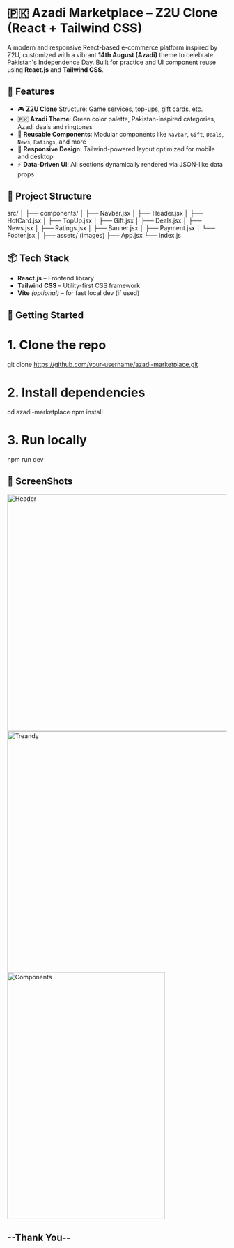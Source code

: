 # 🇵🇰 Azadi Marketplace – Z2U Clone (React + Tailwind CSS)

A modern and responsive React-based e-commerce platform inspired by Z2U, customized with a vibrant **14th August (Azadi)** theme to celebrate Pakistan's Independence Day. Built for practice and UI component reuse using **React.js** and **Tailwind CSS**.

## 🌟 Features

- 🎮 **Z2U Clone** Structure: Game services, top-ups, gift cards, etc.
- 🇵🇰 **Azadi Theme**: Green color palette, Pakistan-inspired categories, Azadi deals and ringtones
- 🧱 **Reusable Components**: Modular components like `Navbar`, `Gift`, `Deals`, `News`, `Ratings`, and more
- 📱 **Responsive Design**: Tailwind-powered layout optimized for mobile and desktop
- ⚡ **Data-Driven UI**: All sections dynamically rendered via JSON-like data props

## 📁 Project Structure

src/
│
├── components/
│ ├── Navbar.jsx
│ ├── Header.jsx
│ ├── HotCard.jsx
│ ├── TopUp.jsx
│ ├── Gift.jsx
│ ├── Deals.jsx
│ ├── News.jsx
│ ├── Ratings.jsx
│ ├── Banner.jsx
│ ├── Payment.jsx
│ └── Footer.jsx
│
├── assets/ (images)
├── App.jsx
└── index.js

## 📦 Tech Stack

- **React.js** – Frontend library
- **Tailwind CSS** – Utility-first CSS framework
- **Vite** *(optional)* – for fast local dev (if used)

## 🔧 Getting Started

# 1. Clone the repo
git clone https://github.com/your-username/azadi-marketplace.git

# 2. Install dependencies
cd azadi-marketplace
npm install

# 3. Run locally
npm run dev

## 🔧 ScreenShots
<img width="1362" height="544" alt="Header" src="https://github.com/user-attachments/assets/32c309db-9117-464b-a544-07e502e5a987" />
<img width="1355" height="553" alt="Treandy" src="https://github.com/user-attachments/assets/6804cd9e-dbbe-4395-993e-be3f857b9ec4" />
<img width="362" height="566" alt="Components" src="https://github.com/user-attachments/assets/8094166c-3ac0-4761-b816-bb1eaeac1a0f" />


## --Thank You--

